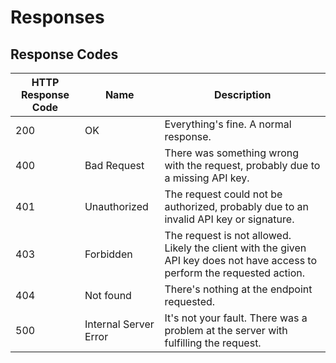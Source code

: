 # Responses

## Response Codes

| HTTP Response Code | Name                  | Description                     |
|--------------------|-----------------------|---------------------------------|
| 200                | OK                    | Everything's fine. A normal response. |
| 400                | Bad Request           | There was something wrong with the request, probably due to a missing API key. |
| 401                | Unauthorized          | The request could not be authorized, probably due to an invalid API key or signature. |
| 403                | Forbidden             | The request is not allowed. Likely the client with the given API key does not have access to perform the requested action.  |
| 404                | Not found             | There's nothing at the endpoint requested. |
| 500                | Internal Server Error | It's not your fault. There was a problem at the server with fulfilling the request. | 